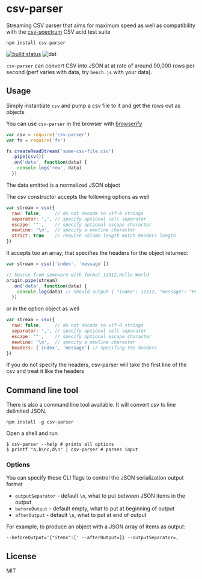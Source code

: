 # csv-parser

Streaming CSV parser that aims for maximum speed as well as compatibility with the [csv-spectrum](https://npmjs.org/csv-spectrum) CSV acid test suite

```
npm install csv-parser
```

[![build status](http://img.shields.io/travis/mafintosh/csv-parser.svg?style=flat)](http://travis-ci.org/mafintosh/csv-parser)
![dat](http://img.shields.io/badge/Development%20sponsored%20by-dat-green.svg?style=flat)

`csv-parser` can convert CSV into JSON at at rate of around 90,000 rows per second (perf varies with data, try `bench.js` with your data).

## Usage

Simply instantiate `csv` and pump a csv file to it and get the rows out as objects

You can use `csv-parser` in the browser with [browserify](http://browserify.org/)

``` js
var csv = require('csv-parser')
var fs = require('fs')

fs.createReadStream('some-csv-file.csv')
  .pipe(csv())
  .on('data', function(data) {
    console.log('row', data)
  })
```

The data emitted is a normalized JSON object

The csv constructor accepts the following options as well

``` js
var stream = csv({
  raw: false,     // do not decode to utf-8 strings
  separator: ',', // specify optional cell separator
  escape: '"',    // specify optional escape character
  newline: '\n',  // specify a newline character
  strict: true    // require column length match headers length
})
```
It accepts too an array, that specifies the headers for the object returned:

``` js
var stream = csv(['index', 'message'])

// Source from somewere with format 12312,Hello World
origin.pipe(stream)
  .on('data', function(data) {
    console.log(data) // Should output { "index": 12312, "message": "Hello World" }
  })
```

or in the option object as well

``` js
var stream = csv({
  raw: false,     // do not decode to utf-8 strings
  separator: ',', // specify optional cell separator
  escape: '"',    // specify optional escape character
  newline: '\n',  // specify a newline character
  headers: ['index', 'message'] // Specifing the headers
})
```

If you do not specify the headers, csv-parser will take the first line of the csv and treat it like the headers

## Command line tool

There is also a command line tool available. It will convert csv to line delimited JSON.

```
npm install -g csv-parser
```

Open a shell and run

```
$ csv-parser --help # prints all options
$ printf "a,b\nc,d\n" | csv-parser # parses input
```

### Options

You can specify these CLI flags to control the JSON serialization output format

- `outputSeparator` - default `\n`, what to put between JSON items in the output
- `beforeOutput` - default empty, what to put at beginning of output
- `afterOutput` - default `\n`, what to put at end of output


For example, to produce an object with a JSON array of items as output:

```
--beforeOutput='{"items":[' --afterOutput=]} --outputSeparator=,
```

## License

MIT
